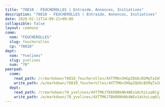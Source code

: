 ```yaml
---
title: "78810 - FEUCHEROLLES | Entraide, Annonces, Initiatives"
description: "78810 - FEUCHEROLLES | Entraide, Annonces, Initiatives"
date: 2020-01-11T14:09:21+09:00
collapsible: false
layout: commune
comm:
  nom: "FEUCHEROLLES"
  slug: feucherolles
  cp: "78810"
dept:
  nom: "Yvelines"
  slug: yvelines
  num: "78"
peerpad:
  comm:
    read_path: /r/markdown/78810_feucherolles/4XTTM6n3HGpZQG6cBSMqTa1HS5DTKCjDQ9T6dKviQ5uWyLbdR
    write_path: /w/markdown/78810_feucherolles/4XTTM6n3HGpZQG6cBSMqTa1HS5DTKCjDQ9T6dKviQ5uWyLbdR-K3TgUXNp7EQeBLbMxP2nNPDaZHAAsXmhv4PMDeVDGaYzFVWrP4XauX31gFaGyfFM8SCNXySV3ezYwvFncd89GPESYjugx7kagYrhsng7ak7ocgGJVb3KLY6M1kGvdRbuimzvDYqM
  dept:
    read_path: /r/markdown/78_yvelines/4XTTM6JTBkR8NkNb4WEo1AchzLuq6Cg73ydg7w9pErcQZA13p
    write_path: /w/markdown/78_yvelines/4XTTM6JTBkR8NkNb4WEo1AchzLuq6Cg73ydg7w9pErcQZA13p-K3TgUBFRQCPZwoWqJkunXeSjdgbtU3xzUSsui8DBc3rCTw6mbo4gNvfQRdE99JD3AnVW7fzseq687LKfGWCfAPajih5ByiZ3SpFz1r449oWaDnM5BHKZTbYtf6pEhRvzWbcazhrS
---
```


